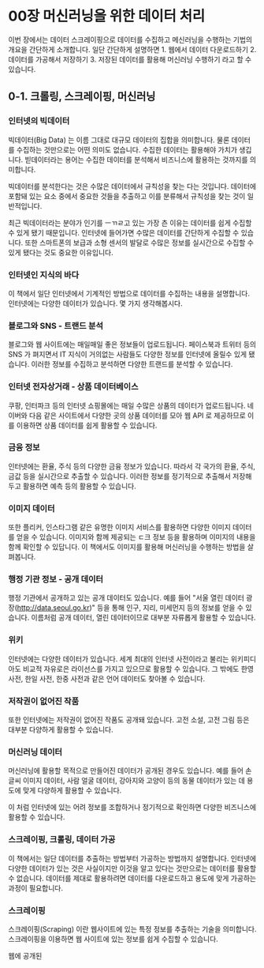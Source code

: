 # 00장 머신러닝을 위한 데이터 처리

이번 장에서는 데이터 스크레이핑으로 데이터를 수집하고 메신러닝을 수행하는 기법의 개요을 간단하게 소개합니다. 일단 간단하게 설명하면 1. 웹에서 데이터 다운로드하기 2. 데이터를 가공해서 저장하기 3. 저장된 데이터를 활용해 머신러닝 수행하기 라고 할 수 있습니다.

## 0-1. 크롤링, 스크레이핑, 머신러닝

### 인터넷의 빅데이터
빅데이터(Big Data) 는 이름 그대로 대규모 데이터의 집합을 의미합니다. 물론 데이터를 수집하는 것만으로는 어떤 의미도 없습니다. 수집한 데이터는 활용해야 가치가 생깁니다. 빋데이터라는 용어는 수집한 데이터를 분석해서 비즈니스에 활용하는 것까지를 의미합니다.

빅데이터를 분석한다는 것은 수많은 데이터에서 규칙성을 찾는 다는 것입니다. 데이터에 포함돼 있는 요소 중에서 중요한 것들을 추출하고 이를 분류해서 규칙성을 찾는 것이 일반적입니다.

최근 빅데이터라는 분야가 인기를 ㅡㄲㄹ고 있는 가장 츤 이유는 데이터를 쉽게 수집할 수 있게 됐기 때문입니다. 인터넷에 들어가면 수많은 데이터를 간단하게 수집할 수 있습니다. 또한 스마트폰의 보급과 소형 센서의 발달로 수많은 정보를 실시간으로 수집할 수 있게 됐다는 것도 중요한 이유입니다.

### 인터넷인 지식의 바다
이 책에서 일단 인터넷에서 기계적인 방법으로 데이터를 수집하는 내용을 설명합니다. 인터넷에는 다양한 데이터가 있습니다. 몇 가지 생각해봅시다.

### 블로그와 SNS - 트랜드 분석
블로그와 웹 사이트에는 매일매일 좋은 정보들이 업로드됩니다. 페이스북과 트위터 등의 SNS 가 펴지면서 IT 지식이 거의없는 사람들도 다양한 정보를 인터넷에 올릴수 있게 됐습니다. 이러한 정보를 수집하고 분석하면 다양한 트랜드를 분석할 수 있습니다.

### 인터넷 전자상거래 - 상품 데이터베이스
쿠팡, 인터파크 등의 인터넷 쇼핑몰에는 매일 수많은 상품의 데이터가 업로드됩니다. 네이버와 다음 같은 사이트에서 다양한 곳의 상품 데이터를 모아 웹 API 로 제공하므로 이를 이용하면 상품 데이터를 쉽게 활용할 수 있습니다.

### 금융 정보
인터넷에는 환율, 주식 등의 다양한 금융 정보가 있습니다. 따라서 각 국가의 환율, 주식, 금값 등을 실시간으로 추출할 수 있습니다. 이러한 정보를 정기적으로 추출해서 저장해두고 활용하면 예측 등의 활용할 수 있습니다.

### 이미지 데이터
또한 플리커, 인스타그램 같은 유명한 이미지 서비스를 활용하면 다양한 이미지 데이터를 얻을 수 있습니다. 이미지와 함께 제공되는 ㄷ크 정보 등을 활용하며 이미지의 내용을 함께 확인할 수 있답니다. 이 책에서도 이미지를 활용해 머신러닝을 수행하는 방법을 살펴봅니다.

### 행정 기관 정보 - 공개 데이터
행정 기관에서 공개하고 있는 공개 데이터도 있습니다. 예를 들어 "서울 열린 데이터 광장(http://data.seoul.go.kr)" 등을 통해 인구, 지리, 미세먼지 등의 정보를 얻을 수 있습니다. 이름처럼 공개 데이터, 열린 데이터이므로 대부분 자류롭게 활용할 수 있습니다.

### 위키 
인터넷에는 다양한 데이터가 있습니다. 세계 최대의 인터넷 사전이라고 불리는 위키피디아도 비교적 자유로은 라이선스를 가지고 있으므로 활용할 수 있습니다. 그 밖에도 한영 사전, 한일 사전, 한중 사전과 같은 언어 데이터도 찾아볼 수 있습니다.

### 저작권이 없어진 작품
또한 인터넷에는 저작권이 없어진 작품도 공개돼 있습니다. 고전 소설, 고전 그림 등은 대부분 다양하게 활용할 수 있습니다.

### 머신러닝 데이터
머신러닝에 활용할 목적으로 만들어진 데이터가 공개된 경우도 있습니다. 예를 들어 손글씨 이미지 데이터, 사람 얼굴 데이터, 강아지와 고양이 등의 동물 데이터가 있는 데 용도에 맞게 다양하게 활용할 수 있습니다.

이 처럼 인터넷에 있는 어려 정보를 조합하거나 정기적으로 확인하면 다양한 비즈니스에 활용할 수 있습니다.

### 스크레이핑, 크롤링, 데이터 가공
이 책에서는 일단 데이터를 추출하는 방법부터 가공하는 방법까지 설명합니다. 인터넷에 다양한 데이터가 있는 것은 사실이지만 이것을 알고 있다는 것만으로는 데이터를 활용할 수 없습니다. 데이터를 제대로 활용하려면 데이터를 다운로드하고 용도에 맞게 가공하는 과정이 필요합니다.

### 스크레이핑
스크레이핑(Scraping) 이란 웹사이트에 있는 특정 정보를 추출하는 기술을 의미합니다. 스크레이핑을 이용하면 웹 사이트에 있는 정보를 쉽게 수집할 수 있습니다. 

웹에 공개된 